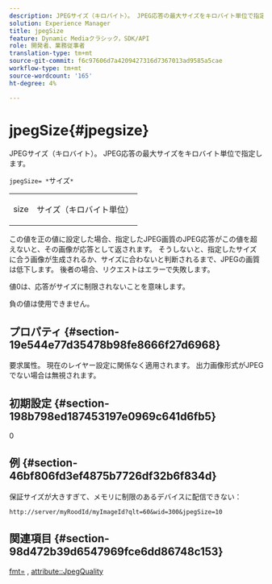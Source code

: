 ```yaml
---
description: JPEGサイズ（キロバイト）。 JPEG応答の最大サイズをキロバイト単位で指定します。
solution: Experience Manager
title: jpegSize
feature: Dynamic Mediaクラシック，SDK/API
role: 開発者、業務従事者
translation-type: tm+mt
source-git-commit: f6c97606d7a4209427316d7367013ad9585a5cae
workflow-type: tm+mt
source-wordcount: '165'
ht-degree: 4%

---
```



# jpegSize{#jpegsize}

JPEGサイズ（キロバイト）。 JPEG応答の最大サイズをキロバイト単位で指定します。

`jpegSize= *`サイズ`*`

<table id="simpletable_EC2A8D8B65854B45B9CB184DA1069355"> 
 <tr class="strow"> 
  <td class="stentry"> <p><span class="codeph"> <span class="varname"> size</span></span> </p> </td> 
  <td class="stentry"> <p>サイズ（キロバイト単位） </p></td> 
 </tr> 
</table>

この値を正の値に設定した場合、指定したJPEG画質のJPEG応答がこの値を超えないと、その画像が応答として返されます。 そうしないと、指定したサイズに合う画像が生成されるか、サイズに合わないと判断されるまで、JPEGの画質は低下します。 後者の場合、リクエストはエラーで失敗します。

値0は、応答がサイズに制限されないことを意味します。

負の値は使用できません。

## プロパティ {#section-19e544e77d35478b98fe8666f27d6968}

要求属性。 現在のレイヤー設定に関係なく適用されます。 出力画像形式がJPEGでない場合は無視されます。

## 初期設定 {#section-198b798ed187453197e0969c641d6fb5}

0

## 例 {#section-46bf806fd3ef4875b7726df32b6f834d}

保証サイズが大きすぎて、メモリに制限のあるデバイスに配信できない：

`http://server/myRoodId/myImageId?qlt=60&wid=300&jpegSize=10`

## 関連項目 {#section-98d472b39d6547969fce6dd86748c153}

[fmt=](../../../../../is-api/http-ref/image-serving-api-ref/c-http-protocol-reference/c-command-reference/r-is-http-fmt.md#reference-cdf10043423b45ba9fe15157fb3ae37a) ,  [attribute::JpegQuality](../../../../../is-api/image-catalog/image-serving-api-ref/c-image-catalog-reference/c-attributes-reference/r-jpegquality.md#reference-4a879e7c46024c8a898a9fd226f9eb09)
